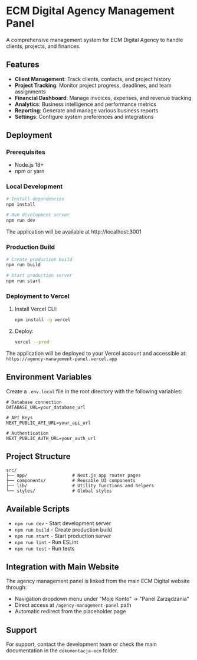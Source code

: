# ECM Digital Agency Management Panel

A comprehensive management system for ECM Digital Agency to handle clients, projects, and finances.

## Features

- **Client Management**: Track clients, contacts, and project history
- **Project Tracking**: Monitor project progress, deadlines, and team assignments
- **Financial Dashboard**: Manage invoices, expenses, and revenue tracking
- **Analytics**: Business intelligence and performance metrics
- **Reporting**: Generate and manage various business reports
- **Settings**: Configure system preferences and integrations

## Deployment

### Prerequisites

- Node.js 18+
- npm or yarn

### Local Development

```bash
# Install dependencies
npm install

# Run development server
npm run dev
```

The application will be available at http://localhost:3001

### Production Build

```bash
# Create production build
npm run build

# Start production server
npm run start
```

### Deployment to Vercel

1. Install Vercel CLI:
   ```bash
   npm install -g vercel
   ```

2. Deploy:
   ```bash
   vercel --prod
   ```

The application will be deployed to your Vercel account and accessible at:
`https://agency-management-panel.vercel.app`

## Environment Variables

Create a `.env.local` file in the root directory with the following variables:

```env
# Database connection
DATABASE_URL=your_database_url

# API Keys
NEXT_PUBLIC_API_URL=your_api_url

# Authentication
NEXT_PUBLIC_AUTH_URL=your_auth_url
```

## Project Structure

```
src/
├── app/                 # Next.js app router pages
├── components/          # Reusable UI components
├── lib/                 # Utility functions and helpers
└── styles/              # Global styles
```

## Available Scripts

- `npm run dev` - Start development server
- `npm run build` - Create production build
- `npm run start` - Start production server
- `npm run lint` - Run ESLint
- `npm run test` - Run tests

## Integration with Main Website

The agency management panel is linked from the main ECM Digital website through:
- Navigation dropdown menu under "Moje Konto" → "Panel Zarządzania"
- Direct access at `/agency-management-panel` path
- Automatic redirect from the placeholder page

## Support

For support, contact the development team or check the main documentation in the `dokumentacja-ecm` folder.